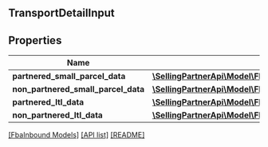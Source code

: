 ## TransportDetailInput

## Properties

Name | Type | Description | Notes
------------ | ------------- | ------------- | -------------
**partnered_small_parcel_data** | [**\SellingPartnerApi\Model\FbaInbound\PartneredSmallParcelDataInput**](PartneredSmallParcelDataInput.md) |  | [optional]
**non_partnered_small_parcel_data** | [**\SellingPartnerApi\Model\FbaInbound\NonPartneredSmallParcelDataInput**](NonPartneredSmallParcelDataInput.md) |  | [optional]
**partnered_ltl_data** | [**\SellingPartnerApi\Model\FbaInbound\PartneredLtlDataInput**](PartneredLtlDataInput.md) |  | [optional]
**non_partnered_ltl_data** | [**\SellingPartnerApi\Model\FbaInbound\NonPartneredLtlDataInput**](NonPartneredLtlDataInput.md) |  | [optional]

[[FbaInbound Models]](../) [[API list]](../../Api) [[README]](../../../README.md)
